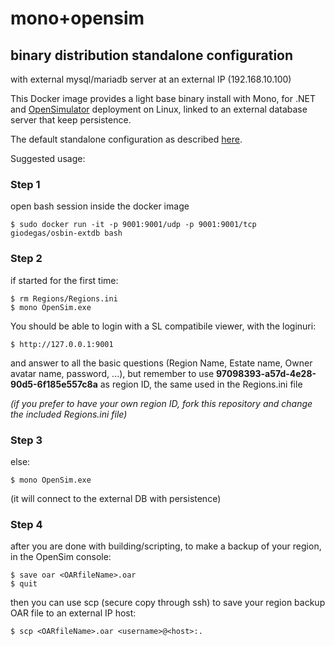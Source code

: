 # mono+opensim
## binary distribution standalone configuration

with external mysql/mariadb server at an external IP (192.168.10.100)

This Docker image provides a light base binary install with Mono, for .NET and [OpenSimulator](http://opensimulator.org)
deployment on Linux, linked to an external database server that keep persistence.

The default standalone configuration as described [here](http://opensimulator.org/wiki/Configuration).

Suggested usage:

### Step 1 
open bash session inside the docker image

    $ sudo docker run -it -p 9001:9001/udp -p 9001:9001/tcp giodegas/osbin-extdb bash

### Step 2
if started for the first time:

    $ rm Regions/Regions.ini 
    $ mono OpenSim.exe

You should be able to login with a SL compatibile viewer, with the loginuri:

    $ http://127.0.0.1:9001
and answer to all the basic questions (Region Name, Estate name, Owner avatar name, password, ...), but remember to use __97098393-a57d-4e28-90d5-6f185e557c8a__ as region ID, the same used in the Regions.ini file

_(if you prefer to have your own region ID, fork this repository and change the included Regions.ini file)_

### Step 3
else:

    $ mono OpenSim.exe

(it will connect to the external DB with persistence)

### Step 4 
after you are done with building/scripting, to make a backup of your region, in the OpenSim console:

    $ save oar <OARfileName>.oar
    $ quit

then you can use scp (secure copy through ssh) to save your region backup OAR file to an external IP host:

    $ scp <OARfileName>.oar <username>@<host>:.
    

